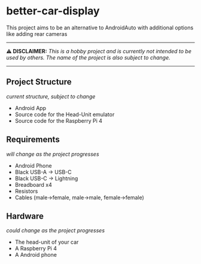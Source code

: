 # better-car-display
This project aims to be an alternative to AndroidAuto with additional options like adding rear cameras

---

**⚠️ DISCLAIMER:** *This is a hobby project and is currently not intended to be used by others. The name of the project is also subject to change.*

---

## Project Structure

*current structure, subject to change*

- Android App
- Source code for the Head-Unit emulator
- Source code for the Raspberry Pi 4

## Requirements

*will change as the project progresses*

- Android Phone
- Black USB-A -> USB-C
- Black USB-C -> Lightning
- Breadboard x4
- Resistors
- Cables (male->female, male->male, female->female)

## Hardware

*could change as the project progresses*

- The head-unit of your car
- A Raspberry Pi 4
- A Android phone

